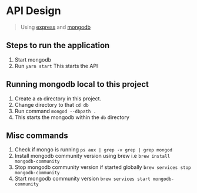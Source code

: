 # API Design 
> Using [express](https://expressjs.com/) and [mongodb](https://www.mongodb.com/)

## Steps to run the application 

1. Start mongodb
1. Run `yarn start` This starts the API

## Running mongodb local to this project

1. Create a `db` directory in this project. 
1. Change directory to that `cd db`
1. Run command `mongod --dbpath .`
1. This starts the mongodb within the `db` directory

## Misc commands

1. Check if mongo is running `ps aux | grep -v grep | grep mongod`
1. Install mongodb community version using brew i.e `brew install mongodb-community`
1. Stop mongodb community version if started globally `brew services stop mongodb-community`
1. Start mongodb community version `brew services start mongodb-community`
